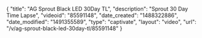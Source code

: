 {
    "title": "AG Sprout Black LED 30Day TL",
    "description": "Sprout 30 Day Time Lapse",
    "videoid": "85591148",
    "date_created": "1488322886",
    "date_modified": "1491355589",
    "type": "captivate",
    "layout": "video",
    "url": "\/v\/ag-sprout-black-led-30day-tl\/85591148"
}